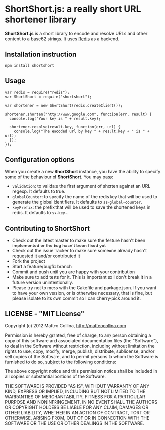 # ShortShort.js: a really short URL shortener library

**ShortShort.js** is a short library to encode and resolve URLs
and other content to a base62 strings.
It uses [Redis](http://redis.io) as a backend.

## Installation instruction

```
npm install shortshort
```

## Usage

```
var redis = require("redis");
var ShortShort = require("shortshort");

var shortener = new ShortShort(redis.createClient());

shortener.shorten("http://www.google.com", function(err, result) {
  console.log("Your key is " + result.key);

  shortener.resolve(result.key, function(err, url) {
    console.log("The encoded url by key " + result.key + " is " + url);
  });
});

```

## Configuration options

When you create a new **ShortShort** instance, you have the ability to
specify some of the behaviour of **ShortShort**.
You may pass:
* `validation`: to validate the first argument of shorten against an URL
  regexp. It defaults to true.
* `globalCounter`: to specify the name of the redis key that will be
  used to generate the global identifiers. It defaults to
  `ss-global-counter`.
* `keyPrefix`: the prefix that will be used to save the shortened keys
   in redis. It defaults to `ss-key-`.

## Contributing to ShortShort

* Check out the latest master to make sure the feature hasn't been
  implemented or the bug hasn't been fixed yet
* Check out the issue tracker to make sure someone already hasn't
  requested it and/or contributed it
* Fork the project
* Start a feature/bugfix branch
* Commit and push until you are happy with your contribution
* Make sure to add tests for it. This is important so I don't break it
  in a future version unintentionally.
* Please try not to mess with the Cakefile and package.json. If you
  want to have your own version, or is otherwise necessary, that is
  fine, but please isolate to its own commit so I can cherry-pick around
  it.

## LICENSE - "MIT License"

Copyright (c) 2012 Matteo Collina, http://matteocollina.com

Permission is hereby granted, free of charge, to any person
obtaining a copy of this software and associated documentation
files (the "Software"), to deal in the Software without
restriction, including without limitation the rights to use,
copy, modify, merge, publish, distribute, sublicense, and/or sell
copies of the Software, and to permit persons to whom the
Software is furnished to do so, subject to the following
conditions:

The above copyright notice and this permission notice shall be
included in all copies or substantial portions of the Software.

THE SOFTWARE IS PROVIDED "AS IS", WITHOUT WARRANTY OF ANY KIND,
EXPRESS OR IMPLIED, INCLUDING BUT NOT LIMITED TO THE WARRANTIES
OF MERCHANTABILITY, FITNESS FOR A PARTICULAR PURPOSE AND
NONINFRINGEMENT. IN NO EVENT SHALL THE AUTHORS OR COPYRIGHT
HOLDERS BE LIABLE FOR ANY CLAIM, DAMAGES OR OTHER LIABILITY,
WHETHER IN AN ACTION OF CONTRACT, TORT OR OTHERWISE, ARISING
FROM, OUT OF OR IN CONNECTION WITH THE SOFTWARE OR THE USE OR
OTHER DEALINGS IN THE SOFTWARE.
